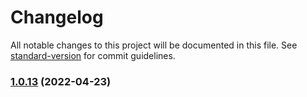 # Changelog

All notable changes to this project will be documented in this file. See [standard-version](https://github.com/conventional-changelog/standard-version) for commit guidelines.

### [1.0.13](https://github.com/elixxrades/ssp-logger/compare/v1.0.12...v1.0.13) (2022-04-23)
